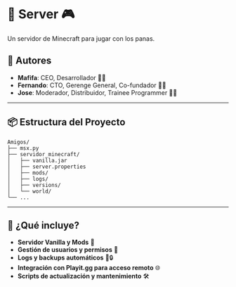 # 🌴 Server 🎮
 
Un servidor de Minecraft para jugar con los panas.

## 👑 Autores

- **Mafifa**: CEO, Desarrollador 👨‍💻
- **Fernando**: CTO, Gerenge General, Co-fundador 🧑‍🚀
- **Jose**: Moderador, Distribuidor, Trainee Programmer 🧑‍🎓

---

## 📦 Estructura del Proyecto

```
Amigos/
├── msx.py
├── servidor_minecraft/
│   ├── vanilla.jar
│   ├── server.properties
│   ├── mods/
│   ├── logs/
│   ├── versions/
│   └── world/
└── ...
```

---

## 🚀 ¿Qué incluye?

- **Servidor Vanilla y Mods** 🧩
- **Gestión de usuarios y permisos** 👥
- **Logs y backups automáticos** 📜🔒
- **Integración con Playit.gg para acceso remoto** 🌐
- **Scripts de actualización y mantenimiento** 🛠️
